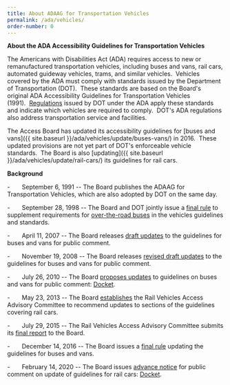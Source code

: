 ```yaml
---
title: About ADAAG for Transportation Vehicles
permalink: /ada/vehicles/
order-number: 0
---
```


**About the ADA Accessibility Guidelines for Transportation Vehicles**

The Americans with Disabilities Act (ADA) requires access to new or remanufactured transportation vehicles, including buses and vans, rail cars, automated guideway vehicles, trams, and similar vehicles.  Vehicles covered by the ADA must comply with standards issued by the Department of Transportation (DOT).  These standards are based on the Board's original ADA Accessibility Guidelines for Transportation Vehicles (1991).  [Regulations](https://www.transit.dot.gov/regulations-and-guidance/civil-rights-ada/ada-regulations) issued by DOT under the ADA apply these standards and indicate which vehicles are required to comply.  DOT's ADA regulations also address transportation service and facilities. 

The Access Board has updated its accessibility guidelines for [buses and vans]({{ site.baseurl }}/ada/vehicles/update/buses-vans/) in 2016.  These updated provisions are not yet part of DOT's enforceable vehicle standards.  The Board is also [updating]({{ site.baseurl }}/ada/vehicles/update/rail-cars/) its guidelines for rail cars.  

**Background**

-       September 6, 1991 -- The Board publishes the ADAAG for Transportation Vehicles, which are also adopted by DOT on the same day.

-       September 28, 1998 -- The Board and DOT jointly issue a [final rule](https://www.federalregister.gov/documents/1998/09/28/98-25420/americans-with-disabilities-act-accessibility-guidelines-for-transportation-vehicles-over-the-road) to supplement requirements for [over-the-road buses](https://www.federalregister.gov/documents/1998/09/28/98-25420/americans-with-disabilities-act-accessibility-guidelines-for-transportation-vehicles-over-the-road) in the vehicles guidelines and standards.

-       April 11, 2007 -- The Board releases [draft updates](https://beta.regulations.gov/document/ATBCB-2007-0006-0001) to the guidelines for buses and vans for public comment.

-       November 19, 2008 -- The Board releases [revised draft updates](https://beta.regulations.gov/document/ATBCB-2007-0006-0002) to the guidelines for buses and vans for public comment.

-       July 26, 2010 -- The Board [proposes updates](https://beta.regulations.gov/document/ATBCB-2010-0004-0001) to guidelines on buses and vans for public comment: [Docket](https://beta.regulations.gov/docket/ATBCB-2010-0004).

-       May 23, 2013 -- The Board [establishes](https://beta.regulations.gov/document/ATBCB-2013-0006-0010) the Rail Vehicles Access Advisory Committee to recommend updates to sections of the guidelines covering rail cars.

-       July 29, 2015 -- The Rail Vehicles Access Advisory Committee submits its [final report](https://beta.regulations.gov/document/ATBCB-2013-0006-0179) to the Board.

-       December 14, 2016 -- The Board issues a [final rule](https://beta.regulations.gov/document/ATBCB-2010-0004-0092) updating the guidelines for buses and vans.

-       February 14, 2020 -- The Board issues [advance notice](https://beta.regulations.gov/document/ATBCB-2020-0002-0001) for public comment on update of guidelines for rail cars: [Docket](https://beta.regulations.gov/document/ATBCB-2020-0002-0001/).